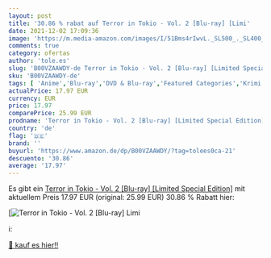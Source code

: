 ```yaml
---
layout: post
title: '30.86 % rabat auf Terror in Tokio - Vol. 2 [Blu-ray] [Limi'
date: 2021-12-02 17:09:36
image: 'https://m.media-amazon.com/images/I/51Bms4rIwvL._SL500_._SL400_.jpg'
comments: true
category: ofertas
author: 'tole.es'
slug: 'B00VZAAWDY-de Terror in Tokio - Vol. 2 [Blu-ray] [Limited Special Edition]'
sku: 'B00VZAAWDY-de'
tags: [ 'Anime','Blu-ray','DVD & Blu-ray','Featured Categories','Krimi','Serien & TV-Produktionen','Thriller', ]
actualPrice: 17.97 EUR
currency: EUR
price: 17.97
comparePrice: 25.99 EUR
prodname: 'Terror in Tokio - Vol. 2 [Blu-ray] [Limited Special Edition]'
country: 'de'
flag: '🇩🇪'
brand: ''
buyurl: 'https://www.amazon.de/dp/B00VZAAWDY/?tag=tolees0ca-21'
descuento: '30.86'
average: '17.97'
---
```


Es gibt ein [Terror in Tokio - Vol. 2 [Blu-ray] [Limited Special Edition]](https://www.amazon.de/dp/B00VZAAWDY/?tag=tolees0ca-21) mit aktuellem Preis 17.97 EUR (original: 25.99 EUR) 30.86 % Rabatt hier:

[![Terror in Tokio - Vol. 2 [Blu-ray] [Limi](https://m.media-amazon.com/images/I/51Bms4rIwvL._SL500_._SL400_.jpg)](https://www.amazon.de/dp/B00VZAAWDY/?tag=tolees0ca-21)

ℹ️:


[🛒 kauf es hier!!](https://www.amazon.de/dp/B00VZAAWDY/?tag=tolees0ca-21)
